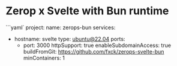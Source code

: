 # Zerop x Svelte with Bun runtime

```yaml`
project:
  name: zerops-bun
services:
  - hostname: svelte
    type: ubuntu@22.04
    ports:
      - port: 3000
        httpSupport: true
    enableSubdomainAccess: true
    buildFromGit: https://github.com/fxck/zerops-svelte-bun
    minContainers: 1
```
